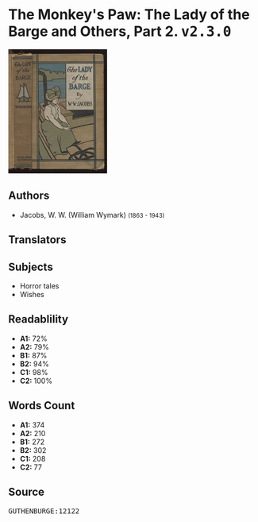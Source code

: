 # The Monkey's Paw: The Lady of the Barge and Others, Part 2. <kbd>v2.3.0</kbd>

![](./cover.medium.jpg "")

## Authors


 - Jacobs, W. W. (William Wymark) <small>(1863 - 1943)</small>

## Translators



## Subjects


 - Horror tales
 - Wishes

## Readablility


 - **A1:** 72%
 - **A2:** 79%
 - **B1:** 87%
 - **B2:** 94%
 - **C1:** 98%
 - **C2:** 100%

## Words Count


 - **A1:** 374
 - **A2:** 210
 - **B1:** 272
 - **B2:** 302
 - **C1:** 208
 - **C2:** 77

## Source


<kbd>GUTHENBURGE:12122</kbd>
